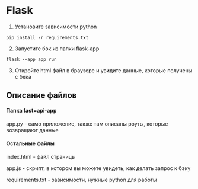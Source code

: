 # Flask

1. Установите зависимости python

<code>pip install -r requirements.txt</code>

2. Запустите бэк из папки flask-app

<code>flask --app app run</code>

3. Откройте html файл в браузере и увидите данные, которые получены с бека


## Описание файлов
#### Папка fast=api-app
app.py - само приложение, также там описаны роуты, которые возвращают данные

#### Остальные файлы
index.html - файл страницы

app.js - скрипт, в котором вы можете увидеть, как делать запрос к бэку

requirements.txt - зависимости, нужные python для работы